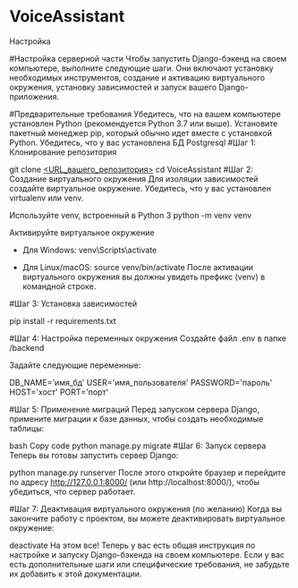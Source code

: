 # VoiceAssistant

Настройка



#Настройка серверной части
Чтобы запустить Django-бэкенд на своем компьютере, выполните следующие шаги. Они включают установку необходимых инструментов, создание и активацию виртуального окружения, установку зависимостей и запуск вашего Django-приложения.

#Предварительные требования
Убедитесь, что на вашем компьютере установлен Python (рекомендуется Python 3.7 или выше).
Установите пакетный менеджер pip, который обычно идет вместе с установкой Python.
Убедитесь, что у вас установлена БД Postgresql
#Шаг 1: Клонирование репозитория

git clone [<URL_вашего_репозитория>](https://github.com/vadya02/VoiceAssistant.git)
cd VoiceAssistant
#Шаг 2: Создание виртуального окружения
Для изоляции зависимостей создайте виртуальное окружение. Убедитесь, что у вас установлен virtualenv или venv.


Используйте venv, встроенный в Python 3
python -m venv venv

Активируйте виртуальное окружение
- Для Windows:
venv\Scripts\activate

- Для Linux/macOS:
source venv/bin/activate
После активации виртуального окружения вы должны увидеть префикс (venv) в командной строке.

#Шаг 3: Установка зависимостей

pip install -r requirements.txt

#Шаг 4: Настройка переменных окружения
Создайте файл .env в папке /backend

Задайте следующие переменные:

DB_NAME='имя_бд'
USER='имя_пользователя'
PASSWORD='пароль'
HOST='хост'
PORT='порт'

#Шаг 5: Применение миграций
Перед запуском сервера Django, примените миграции к базе данных, чтобы создать необходимые таблицы:

bash
Copy code
python manage.py migrate
#Шаг 6: Запуск сервера
Теперь вы готовы запустить сервер Django:

python manage.py runserver
После этого откройте браузер и перейдите по адресу http://127.0.0.1:8000/ (или http://localhost:8000/), чтобы убедиться, что сервер работает.

#Шаг 7: Деактивация виртуального окружения (по желанию)
Когда вы закончите работу с проектом, вы можете деактивировать виртуальное окружение:

deactivate
На этом все! Теперь у вас есть общая инструкция по настройке и запуску Django-бэкенда на своем компьютере. Если у вас есть дополнительные шаги или специфические требования, не забудьте их добавить к этой документации.

